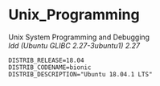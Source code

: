 # Unix_Programming
Unix System Programming and Debugging
<br />
*ldd (Ubuntu GLIBC 2.27-3ubuntu1) 2.27*
```shell
DISTRIB_RELEASE=18.04
DISTRIB_CODENAME=bionic
DISTRIB_DESCRIPTION="Ubuntu 18.04.1 LTS"
```
